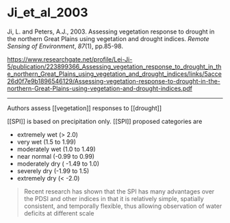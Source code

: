 # Ji_et_al_2003

Ji, L. and Peters, A.J., 2003. Assessing vegetation response to drought in the northern Great Plains using vegetation and drought indices. _Remote Sensing of Environment_, _87_(1), pp.85-98.

https://www.researchgate.net/profile/Lei-Ji-5/publication/223899366_Assessing_vegetation_response_to_drought_in_the_northern_Great_Plains_using_vegetation_and_drought_indices/links/5acce26d0f7e9b1896546129/Assessing-vegetation-response-to-drought-in-the-northern-Great-Plains-using-vegetation-and-drought-indices.pdf

---

Authors assess [[vegetation]] responses to [[drought]]

[[SPI]] is based on precipitation only. [[SPI]] proposed categories are 
- extremely wet (> 2.0)
- very wet (1.5 to 1.99)
- moderately  wet (1.0 to 1.49)
- near normal (-0.99 to 0.99)
- moderately  dry ( -1.49 to 1.0)
- severely dry (-1.99 to 1.5)
- extremely dry (< -2.0)

> Recent research has shown that the SPI has many advantages over the PDSI and other indices in that it is relatively simple, spatially consistent, and temporally flexible, thus allowing observation of water deficits at different scale
